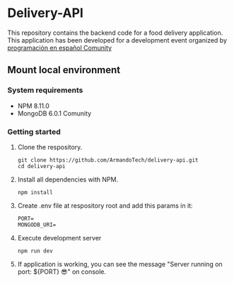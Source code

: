 # Delivery-API

This repository contains the backend code for a food delivery application. This application has been developed for a development event organized by [programación en español Comunity](https://www.twitch.tv/programacion_en_esp)

## Mount local environment

### System requirements

- NPM 8.11.0
- MongoDB 6.0.1 Comunity

### Getting started

1. Clone the respository.

   ```shell
   git clone https://github.com/ArmandoTech/delivery-api.git
   cd delivery-api
   ```

2. Install all dependencies with NPM.

   ```shell
   npm install
   ```

3. Create .env file at respository root and add this params in it:

   ```shell
   PORT=
   MONGODB_URI=
   ```

4. Execute development server

   ```shell
   npm run dev
   ```

5. If application is working, you can see the message "Server running on port: ${PORT} 😎" on console.
